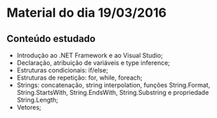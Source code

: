 # Material do dia 19/03/2016

## Conteúdo estudado
- Introdução ao .NET Framework e ao Visual Studio;
- Declaração, atribuição de variáveis e type inference;
- Estruturas condicionais: if/else;
- Estruturas de repetição: for, while, foreach;
- Strings: concatenação, string interpolation, funções String.Format, String.StartsWith, String.EndsWith, String.Substring e propriedade String.Length;
- Vetores;